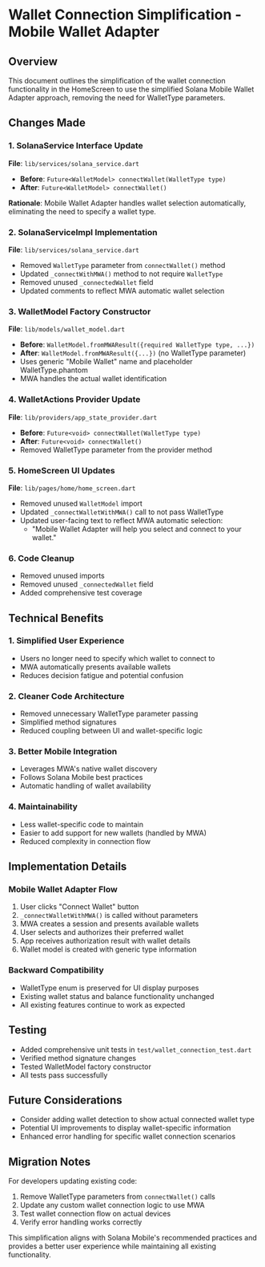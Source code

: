 # Wallet Connection Simplification - Mobile Wallet Adapter

## Overview
This document outlines the simplification of the wallet connection functionality in the HomeScreen to use the simplified Solana Mobile Wallet Adapter approach, removing the need for WalletType parameters.

## Changes Made

### 1. SolanaService Interface Update
**File**: `lib/services/solana_service.dart`

- **Before**: `Future<WalletModel> connectWallet(WalletType type)`
- **After**: `Future<WalletModel> connectWallet()`

**Rationale**: Mobile Wallet Adapter handles wallet selection automatically, eliminating the need to specify a wallet type.

### 2. SolanaServiceImpl Implementation
**File**: `lib/services/solana_service.dart`

- Removed `WalletType` parameter from `connectWallet()` method
- Updated `_connectWithMWA()` method to not require `WalletType`
- Removed unused `_connectedWallet` field
- Updated comments to reflect MWA automatic wallet selection

### 3. WalletModel Factory Constructor
**File**: `lib/models/wallet_model.dart`

- **Before**: `WalletModel.fromMWAResult({required WalletType type, ...})`
- **After**: `WalletModel.fromMWAResult({...})` (no WalletType parameter)
- Uses generic "Mobile Wallet" name and placeholder WalletType.phantom
- MWA handles the actual wallet identification

### 4. WalletActions Provider Update
**File**: `lib/providers/app_state_provider.dart`

- **Before**: `Future<void> connectWallet(WalletType type)`
- **After**: `Future<void> connectWallet()`
- Removed WalletType parameter from the provider method

### 5. HomeScreen UI Updates
**File**: `lib/pages/home/home_screen.dart`

- Removed unused `WalletModel` import
- Updated `_connectWalletWithMWA()` call to not pass WalletType
- Updated user-facing text to reflect MWA automatic selection:
  - "Mobile Wallet Adapter will help you select and connect to your wallet."

### 6. Code Cleanup
- Removed unused imports
- Removed unused `_connectedWallet` field
- Added comprehensive test coverage

## Technical Benefits

### 1. Simplified User Experience
- Users no longer need to specify which wallet to connect to
- MWA automatically presents available wallets
- Reduces decision fatigue and potential confusion

### 2. Cleaner Code Architecture
- Removed unnecessary WalletType parameter passing
- Simplified method signatures
- Reduced coupling between UI and wallet-specific logic

### 3. Better Mobile Integration
- Leverages MWA's native wallet discovery
- Follows Solana Mobile best practices
- Automatic handling of wallet availability

### 4. Maintainability
- Less wallet-specific code to maintain
- Easier to add support for new wallets (handled by MWA)
- Reduced complexity in connection flow

## Implementation Details

### Mobile Wallet Adapter Flow
1. User clicks "Connect Wallet" button
2. `_connectWalletWithMWA()` is called without parameters
3. MWA creates a session and presents available wallets
4. User selects and authorizes their preferred wallet
5. App receives authorization result with wallet details
6. Wallet model is created with generic type information

### Backward Compatibility
- WalletType enum is preserved for UI display purposes
- Existing wallet status and balance functionality unchanged
- All existing features continue to work as expected

## Testing
- Added comprehensive unit tests in `test/wallet_connection_test.dart`
- Verified method signature changes
- Tested WalletModel factory constructor
- All tests pass successfully

## Future Considerations
- Consider adding wallet detection to show actual connected wallet type
- Potential UI improvements to display wallet-specific information
- Enhanced error handling for specific wallet connection scenarios

## Migration Notes
For developers updating existing code:
1. Remove WalletType parameters from `connectWallet()` calls
2. Update any custom wallet connection logic to use MWA
3. Test wallet connection flow on actual devices
4. Verify error handling works correctly

This simplification aligns with Solana Mobile's recommended practices and provides a better user experience while maintaining all existing functionality.
